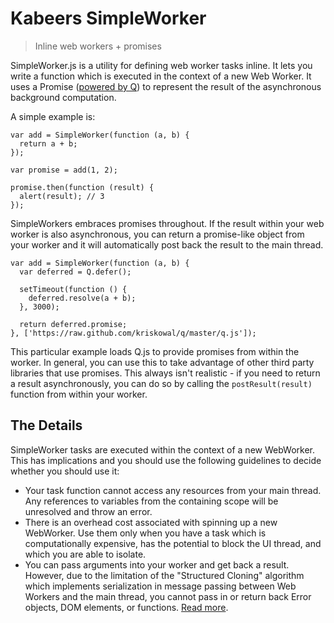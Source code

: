 Kabeers SimpleWorker
============
>Inline web workers + promises

SimpleWorker.js is a utility for defining web worker tasks inline. It lets you write a function which is executed in the context of a new Web Worker. It uses a Promise ([powered by Q](https://github.com/kriskowal/q)) to represent the result of the asynchronous background computation.

A simple example is:

    var add = SimpleWorker(function (a, b) {
      return a + b;
    });
    
    var promise = add(1, 2);
    
    promise.then(function (result) {
      alert(result); // 3
    });
    
SimpleWorkers embraces promises throughout. If the result within your web worker is also asynchronous, you can return a promise-like object from your worker and it will automatically post back the result to the main thread. 

    var add = SimpleWorker(function (a, b) {
      var deferred = Q.defer();

      setTimeout(function () {
        deferred.resolve(a + b);
      }, 3000);

      return deferred.promise;
    }, ['https://raw.github.com/kriskowal/q/master/q.js']);
    
This particular example loads Q.js to provide promises from within the worker. In general, you can use this to take advantage of other third party libraries that use promises. This always isn't realistic - if you need to return a result asynchronously, you can do so by calling the `postResult(result)` function from within your worker.

## The Details ##
SimpleWorker tasks are executed within the context of a new WebWorker. This has implications and you should use the following guidelines to decide whether you should use it:

* Your task function cannot access any resources from your main thread. Any references to variables from the containing scope will be unresolved and throw an error.
* There is an overhead cost associated with spinning up a new WebWorker. Use them only when you have a task which is computationally expensive, has the potential to block the UI thread, and which you are able to isolate.
* You can pass arguments into your worker and get back a result. However, due to the limitation of the "Structured Cloning" algorithm which implements serialization in message passing between Web Workers and the main thread, you cannot pass in or return back Error objects, DOM elements, or functions. [Read more](http://www.whatwg.org/specs/web-apps/current-work/multipage/common-dom-interfaces.html#safe-passing-of-structured-data).
